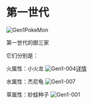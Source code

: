 # 第一世代

![Gen1PokeMon](/images/PokeMons/InitialPokeMon/gen1.jpg)

第一世代的御三家

它们分别是：

火属性：小火龙
![Gen1-004](/images/PokeMons/Gen1/004.gif)[详情](https://www.minecraft.net/) 

水属性：杰尼龟
![Gen1-007](/images/PokeMons/Gen1/007.gif)

草属性：妙蛙种子
![Gen1-001](/images/PokeMons/Gen1/001.gif)
